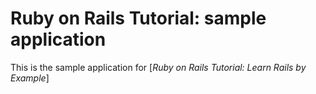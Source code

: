 # Ruby on Rails Tutorial: sample application

This is the sample application for [*Ruby on Rails Tutorial: Learn Rails by 
Example*]